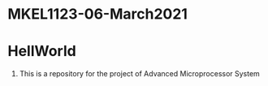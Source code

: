 # MKEL1123-06-March2021
# HellWorld
1. This is a repository for the project of Advanced Microprocessor System